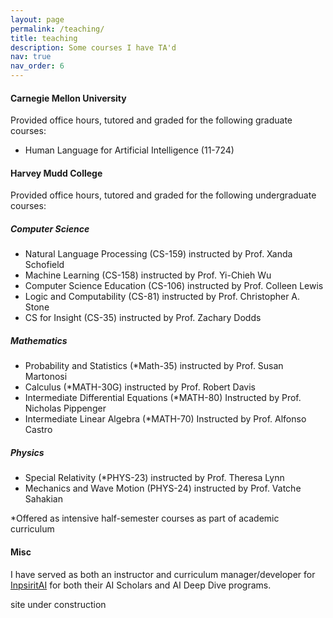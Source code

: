 ```yaml
---
layout: page
permalink: /teaching/
title: teaching
description: Some courses I have TA'd
nav: true
nav_order: 6
---
```


#### Carnegie Mellon University

Provided office hours, tutored and graded for the following graduate courses:

- Human Language for Artificial Intelligence (11-724)

#### Harvey Mudd College

Provided office hours, tutored and graded for the following undergraduate courses:

##### Computer Science

- Natural Language Processing (CS-159) instructed by Prof. Xanda Schofield
- Machine Learning (CS-158) instructed by Prof. Yi-Chieh Wu
- Computer Science Education (CS-106) instructed by Prof. Colleen Lewis
- Logic and Computability (CS-81) instructed by Prof. Christopher A. Stone
- CS for Insight (CS-35) instructed by Prof. Zachary Dodds 

##### Mathematics

- Probability and Statistics (\*Math-35) instructed by Prof. Susan Martonosi
- Calculus (\*MATH-30G) instructed by Prof. Robert Davis
- Intermediate Differential Equations (\*MATH-80) Instructed by Prof. Nicholas Pippenger
- Intermediate Linear Algebra (\*MATH-70) Instructed by Prof. Alfonso Castro

##### Physics

- Special Relativity (\*PHYS-23) instructed by Prof. Theresa Lynn
- Mechanics and Wave Motion (PHYS-24) instructed by Prof. Vatche Sahakian
  
\*Offered as intensive half-semester courses as part of academic curriculum

#### Misc
I have served as both an instructor and curriculum manager/developer for [InpsiritAI](https://www.inspiritai.com/) for both their AI Scholars and AI Deep Dive programs.

site under construction
